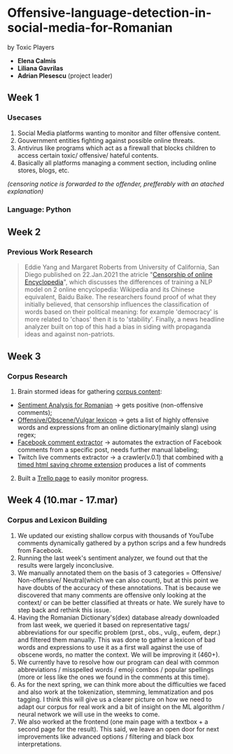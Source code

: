 # Offensive-language-detection-in-social-media-for-Romanian
by Toxic Players

- **Elena Calmis**
- **Liliana Gavrilas**
- **Adrian Plesescu** (project leader)

##  Week 1
### Usecases
1. Social Media platforms wanting to monitor and filter offensive content.
2. Gouvernment entities fighting against possible online threats.
3. Antivirus like programs which act as a firewall that blocks children to access certain toxic/ offensive/ hateful contents.
4. Basically all platforms managing a comment section, including online stores, blogs, etc. 

*(censoring notice is forwarded to the offender, prefferably with an atached explanation)*

### Language: Python

##  Week 2
### Previous Work Research
> Eddie Yang and Margaret Roberts from University of California, San Diego published on 22.Jan.2021 the atricle "[Censorship of online Encyclopedia](https://arxiv.org/pdf/2101.09294.pdf)", which discusses the differences of training a NLP model on 2 online encyclopedia: Wikipedia and its Chinese equivalent, Baidu Baike. The researchers found proof of what they initially believed, that censorship influences the classification of words based on their political meaning: for example 'democracy' is more related to 'chaos' then it is to 'stability'. Finally, a news headline analyzer built on top of this had a bias in siding with propaganda ideas and against non-patriots.

##  Week 3
### Corpus Research
1. Brain stormed ideas for gathering [corpus content](https://docs.google.com/spreadsheets/d/1vXtONVagKMbVIvUUwgDBpjeS1uEmiUlqtZZfDh_jPaw/edit?fbclid=IwAR0md6rpmfYsYBEcadvcT6dZ3yCfo7PuoTAlFL9xmgvmPONJKLayaAWm88k#gid=0):
  - [Sentiment Analysis for Romanian](https://github.com/katakonst/sentiment-analysis-tensorflow) -> gets positive (non-offensive comments);
  - [Offensive/Obscene/Vulgar lexicon](https://l.facebook.com/l.php?u=https%3A%2F%2Fdexonline.ro%2Fstatic%2Fdownload%2Fdex-database.sql.gz%3Ffbclid%3DIwAR3maZW15dLaon8mbxjAv-XTcb00VP6A3YyPpza_Ge6nStGsW6_xTdtcj_M&h=AT2pjshPIeuDSKDGQLqifLDRJ-u98iuiKFTAy4Ne9lPpDhg7BigUoG5NtesNdt9L7tAogxALD8P_f1xbVqe5I9cfVKwO6J1OZKbJA_HddLvT2rGXKXyhQzdc9oHxf6n-d_rXdS-HnjofrCi8AIt5Cw) -> gets a list of highly offensive words and expressions from an online dictionary(mainly slang) using regex;
  - [Facebook comment extractor](https://www.commentexporter.com/) -> automates the extraction of Facebook comments from a specific post, needs further manual labeling;
  - Twitch live comments extractor -> a crawler(v.0.1) that combined with [a timed html saving chrome extension](https://chrome.google.com/webstore/detail/autosave-webpage/kfnkfhdbeidcdpdlefbfabepmfhldkoi) produces a list of comments
2. Built a [Trello page](https://trello.com/b/wBNqe7h3/offensive-language-detection-in-social-media-for-romanian) to easily monitor progress.

##  Week 4 (10.mar - 17.mar)
### Corpus and Lexicon Building
1. We updated our existing shallow corpus with thousands of YouTube comments dynamically gathered by a python scrips and a few hundreds from Facebook.
2. Running the last week's sentiment analyzer, we found out that the results were largely inconclusive. 
3. We manually annotated them on the basis of 3 categories = Offensive/ Non-offensive/ Neutral(which we can also count), but at this point we have doubts of the accuracy of these annotations. That is because we discovered that many comments are offensive only looking at the context/ or can be better classified at threats or hate. We surely have to step back and rethink this issue.
4. Having the Romanian Dictionary's(dex) database already downloaded from last week, we queried it based on representative tags/ abbreviations for our specific problem (prst., obs., vulg., eufem, depr.) and filtered them manually. This was done to gather a lexicon of bad words and expressions to use it as a first wall against the use of obscene words, no matter the context. We will be improving it (460+).
5. We currently have to resolve how our program can deal with common abbreviations / misspelled words / emoji combos / popular spellings (more or less like the ones we found in the comments at this time).
6. As for the next spring, we can think more about the difficulties we faced and also work at the tokenization, stemming, lemmatization and pos tagging. I think this will give us a clearer picture on how we need to adapt our corpus for real work and a bit of insight on the ML algorithm / neural network we will use in the weeks to come.
7. We also worked at the frontend (one main page with a textbox + a second page for the result). This said, we leave an open door for next improvements like advanced options / filtering and black box interpretations.
